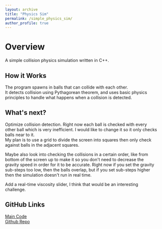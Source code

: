 ```yaml
---
layout: archive
title: "Physics Sim"
permalink: /simple_physics_sim/
author_profile: true
---
```


Overview
======
A simple collision physics simulation written in C++.

How it Works
------
The program spawns in balls that can collide with each other.  
It detects collision using Pythagorean theorem, and uses basic physics principles to handle what happens when a collision is detected.

What's next?
------
Optimize collision detection. Right now each ball is checked with every other ball which is very inefficient. I would like to change it so it only checks balls near to it.   
My plan is to use a grid to divide the screen into squares then only check against balls in the adjacent squares.

Maybe also look into checking the collisions in a certain order, like from bottom of the screen up to make it so you don't need to decrease the gravity speed in order for it to be accurate. Right now if you set the gravity sub-steps too low, then the balls overlap, but if you set sub-steps higher then the simulation doesn't run in real time.

Add a real-time viscosity slider, I think that would be an interesting challenge.

GitHub Links
------
[Main Code](https://raw.githubusercontent.com/EndeavoringOrb/simple_physics/master/balls.cpp)  
[Github Repo](https://github.com/EndeavoringOrb/simple_physics)  